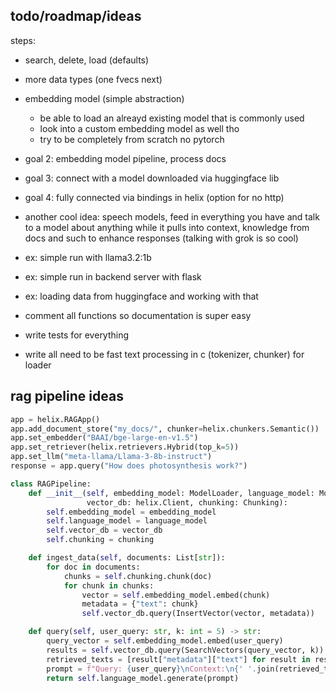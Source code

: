 ## todo/roadmap/ideas
steps:
- search, delete, load (defaults)
- more data types (one fvecs next)
- embedding model (simple abstraction)
    - be able to load an alreayd existing model
    that is commonly used
    - look into a custom embedding model as well tho
    - try to be completely from scratch no pytorch

- goal 2: embedding model pipeline, process docs
- goal 3: connect with a model downloaded via huggingface lib
- goal 4: fully connected via bindings in helix (option for no http)

- another cool idea: speech models, feed in everything you have and talk
    to a model about anything while it pulls into context, knowledge from
    docs and such to enhance responses (talking with grok is so cool)

- ex: simple run with llama3.2:1b
- ex: simple run in backend server with flask
- ex: loading data from huggingface and working with that

- comment all functions so documentation is super easy
- write tests for everything
- write all need to be fast text processing in c (tokenizer, chunker) for loader

## rag pipeline ideas
```python
app = helix.RAGApp()
app.add_document_store("my_docs/", chunker=helix.chunkers.Semantic())
app.set_embedder("BAAI/bge-large-en-v1.5")
app.set_retriever(helix.retrievers.Hybrid(top_k=5))
app.set_llm("meta-llama/Llama-3-8b-instruct")
response = app.query("How does photosynthesis work?")
```

```python
class RAGPipeline:
    def __init__(self, embedding_model: ModelLoader, language_model: ModelLoader,
                 vector_db: helix.Client, chunking: Chunking):
        self.embedding_model = embedding_model
        self.language_model = language_model
        self.vector_db = vector_db
        self.chunking = chunking

    def ingest_data(self, documents: List[str]):
        for doc in documents:
            chunks = self.chunking.chunk(doc)
            for chunk in chunks:
                vector = self.embedding_model.embed(chunk)
                metadata = {"text": chunk}
                self.vector_db.query(InsertVector(vector, metadata))

    def query(self, user_query: str, k: int = 5) -> str:
        query_vector = self.embedding_model.embed(user_query)
        results = self.vector_db.query(SearchVectors(query_vector, k))
        retrieved_texts = [result["metadata"]["text"] for result in results]
        prompt = f"Query: {user_query}\nContext:\n{' '.join(retrieved_texts)}\nResponse:"
        return self.language_model.generate(prompt)
```